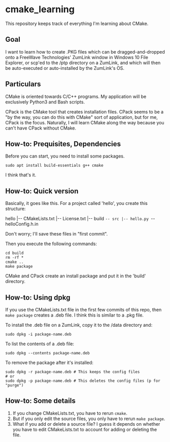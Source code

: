 # cmake_learning

This repository keeps track of everything I'm learning about CMake. 

## Goal

I want to learn how to create .PKG files which can be dragged-and-dropped 
onto a FreeWave Technologies' ZumLink window in Windows 10 File Explorer,
or scp'ed to the /ptp directory on a ZumLink, and which will then be 
auto-executed or auto-installed by the ZumLink's OS.

## Particulars

CMake is oriented towards C/C++ programs. My application will be 
exclusively Python3 and Bash scripts. 

CPack is the CMake tool that creates installation files. CPack seems to
be a "by the way, you can do this with CMake" sort of application, but
for me, CPack is the focus. Naturally, I will learn CMake along the way
because you can't have CPack without CMake.

## How-to: Prequisites, Dependencies

Before you can start, you need to install some packages.
```
sudo apt install build-essentials g++ cmake
```

I think that's it.

## How-to: Quick version

Basically, it goes like this. For a project called 'hello', you create
this structure:

hello
|-- CMakeLists.txt
|-- License.txt
|-- build
`-- src
    |-- hello.py
    `-- helloConfig.h.in

Don't worry; I'll save these files in "first commit". 

Then you execute the following commands:
```
cd build
rm -rf *
cmake ..
make package
```

CMake and CPack create an install package and put it in the 'build'
directory.

## How-to: Using dpkg

If you use the CMakeLists.txt file in the first few commits of this repo,
then `make package` creates a .deb file. I think this is similar to a .pkg
file.

To install the .deb file on a ZumLink, copy it to the /data directory and:
```
sudo dpkg -i package-name.deb
```

To list the contents of a .deb file:
```
sudo dpkg --contents package-name.deb
```

To remove the package after it's installed:
```
sudo dpkg -r package-name.deb # This keeps the config files
# or
sudo dpkg -p package-name.deb # This deletes the config files (p for "purge")
```

## How-to: Some details

1. If you change CMakeLists.txt, you have to rerun `cmake`.
2. But if you only edit the source files, you only have to rerun 
  `make package`.
3. What if you add or delete a source file? I guess it depends on whether
  you have to edit CMakeLists.txt to account for adding or deleting the file.
